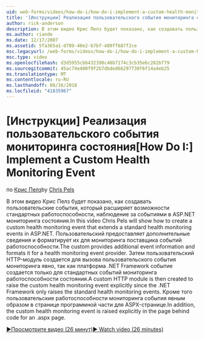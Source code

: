 ```yaml
---
uid: web-forms/videos/how-do-i/how-do-i-implement-a-custom-health-monitoring-event
title: '[Инструкции] Реализация пользовательского события мониторинга состояния | Документация Майкрософт'
author: rick-anderson
description: В этом видео Крис Пелз будет показано, как создавать пользовательские события, который расширяет возможности стандартных работоспособности, наблюдение за событиями в ASP.NET мониторинга состояния. Пользовательские pro...
ms.author: riande
ms.date: 12/17/2007
ms.assetid: 5fa365a1-d709-40e2-b7bf-489ff687f2ce
msc.legacyurl: /web-forms/videos/how-do-i/how-do-i-implement-a-custom-health-monitoring-event
msc.type: video
ms.openlocfilehash: d3d5955cbb432390c48b7174c3cb35e6c282bf79
ms.sourcegitcommit: 45ac74e400f9f2b7dbded66297730f6f14a4eb25
ms.translationtype: MT
ms.contentlocale: ru-RU
ms.lasthandoff: 08/16/2018
ms.locfileid: "41835967"
---
```

<a name="how-do-i-implement-a-custom-health-monitoring-event"></a><span data-ttu-id="03dfa-104">[Инструкции] Реализация пользовательского события мониторинга состояния</span><span class="sxs-lookup"><span data-stu-id="03dfa-104">[How Do I:] Implement a Custom Health Monitoring Event</span></span>
====================
<span data-ttu-id="03dfa-105">по [Крис Пелз](https://twitter.com/chrispels)</span><span class="sxs-lookup"><span data-stu-id="03dfa-105">by [Chris Pels](https://twitter.com/chrispels)</span></span>

<span data-ttu-id="03dfa-106">В этом видео Крис Пелз будет показано, как создавать пользовательские события, который расширяет возможности стандартных работоспособности, наблюдение за событиями в ASP.NET мониторинга состояния.</span><span class="sxs-lookup"><span data-stu-id="03dfa-106">In this video Chris Pels will show how to create a custom health monitoring event that extends a standard health monitoring events in ASP.NET.</span></span> <span data-ttu-id="03dfa-107">Пользовательский предоставляет дополнительные сведения и форматирует их для мониторинга поставщика событий работоспособности.</span><span class="sxs-lookup"><span data-stu-id="03dfa-107">The custom provides additional event information and formats it for a health monitoring event provider.</span></span> <span data-ttu-id="03dfa-108">Затем пользовательский HTTP-модуль создается для вызова пользовательского события мониторинга явно, так как платформа .NET Framework событие создается только для стандартных событий мониторинга работоспособности состояния.</span><span class="sxs-lookup"><span data-stu-id="03dfa-108">A custom HTTP module is then created to raise the custom health monitoring event explicitly since the .NET Framework only raises the standard health monitoring events.</span></span> <span data-ttu-id="03dfa-109">Кроме того пользовательские работоспособности мониторинга события явным образом в странице программной части для ASPX-странице.</span><span class="sxs-lookup"><span data-stu-id="03dfa-109">In addition, the custom health monitoring event is raised explicitly in the page behind code for an .aspx page.</span></span>

[<span data-ttu-id="03dfa-110">&#9654;Просмотрите видео (26 минут)</span><span class="sxs-lookup"><span data-stu-id="03dfa-110">&#9654; Watch video (26 minutes)</span></span>](https://channel9.msdn.com/Blogs/ASP-NET-Site-Videos/how-do-i-implement-a-custom-health-monitoring-event)

